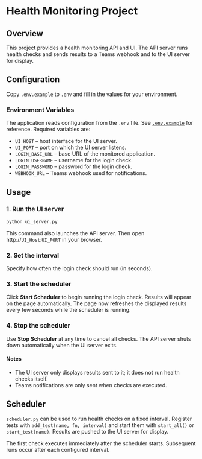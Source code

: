 # Health Monitoring Project

## Overview

This project provides a health monitoring API and UI. The API server runs health checks and sends results to a Teams webhook and to the UI server for display.

## Configuration

Copy `.env.example` to `.env` and fill in the values for your environment.


### Environment Variables

The application reads configuration from the `.env` file. See [`.env.example`](./.env.example) for reference. Required variables are:

- `UI_HOST` – host interface for the UI server.
- `UI_PORT` – port on which the UI server listens.
- `LOGIN_BASE_URL` – base URL of the monitored application.
- `LOGIN_USERNAME` – username for the login check.
- `LOGIN_PASSWORD` – password for the login check.
- `WEBHOOK_URL` – Teams webhook used for notifications.

## Usage

### 1. Run the UI server

```sh
python ui_server.py
```

This command also launches the API server. Then open
http://`UI_Host`:`UI_PORT` in your browser.

### 2. Set the interval

Specify how often the login check should run (in seconds).

### 3. Start the scheduler

Click **Start Scheduler** to begin running the login check. Results will appear on the page automatically.
The page now refreshes the displayed results every few seconds while the scheduler is running.
### 4. Stop the scheduler


Use **Stop Scheduler** at any time to cancel all checks. The API server shuts down automatically when the UI server exits.

#### Notes

- The UI server only displays results sent to it; it does not run health checks itself.
- Teams notifications are only sent when checks are executed.

## Scheduler

`scheduler.py` can be used to run health checks on a fixed interval. Register
tests with `add_test(name, fn, interval)` and start them with `start_all()` or
`start_test(name)`. Results are pushed to the UI server for display.

The first check executes immediately after the scheduler starts. Subsequent
runs occur after each configured interval.

